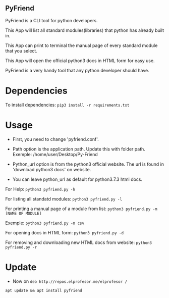 ## PyFriend

PyFriend is a CLI tool for python developers.

This App will list all standard modules(libraries) that python has already built in.

This App can print to terminal the manual page of every standard module that you select.

This App will open the official python3 docs in HTML form for easy use.

PyFriend is a very handy tool that any python developer should have.

# Dependencies

To install dependencies: ```pip3 install -r requirements.txt```

# Usage

- First, you need to change 'pyfriend.conf'.

- Path option is the application path. Update this with folder path. Exemple: /home/user/Desktop/Py-Friend

- Python_url option is from the python3 official website. The url is found in 'download python3 docs' on website.

- You can leave python_url as default for python3.7.3 html docs.

For Help: ```python3 pyfriend.py -h```

For listing all standatd modules: ```python3 pyfriend.py -l```

For printing a manual page of a module from list: ```python3 pyfriend.py -m [NAME OF MODULE]```

Exemple: ```python3 pyfriend.py -m csv```

For opening docs in HTML form: ```python3 pyfriend.py -d```

For removing and downloading new HTML docs from website: ```python3 pyfriend.py -r```

# Update

 - Now on ```deb http://repos.elprofesor.me/elprofesor /```

```apt update && apt install pyfriend```



